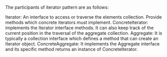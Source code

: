 The participants of iterator pattern are as follows:

Iterator: An interface to access or traverse the elements collection. Provide methods which concrete iterators must implement.
ConcreteIterator: implements the Iterator interface methods. It can also keep track of the current position in the traversal of the aggregate collection.
Aggregate: It is typically a collection interface which defines a method that can create an Iterator object.
ConcreteAggregate: It implements the Aggregate interface and its specific method returns an instance of ConcreteIterator.
